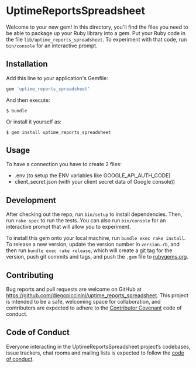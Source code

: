 # UptimeReportsSpreadsheet

Welcome to your new gem! In this directory, you'll find the files you need to be able to package up your Ruby library into a gem. Put your Ruby code in the file `lib/uptime_reports_spreadsheet`. To experiment with that code, run `bin/console` for an interactive prompt.

## Installation

Add this line to your application's Gemfile:

```ruby
gem 'uptime_reports_spreadsheet'
```

And then execute:

    $ bundle

Or install it yourself as:

    $ gem install uptime_reports_spreadsheet

## Usage

To have a connection you have to create 2 files:

- .env (to setup the ENV variables like GOOGLE_API_AUTH_CODE)
- client_secret.json (with your client secret data of Google console))


## Development

After checking out the repo, run `bin/setup` to install dependencies. Then, run `rake spec` to run the tests. You can also run `bin/console` for an interactive prompt that will allow you to experiment.

To install this gem onto your local machine, run `bundle exec rake install`. To release a new version, update the version number in `version.rb`, and then run `bundle exec rake release`, which will create a git tag for the version, push git commits and tags, and push the `.gem` file to [rubygems.org](https://rubygems.org).

## Contributing

Bug reports and pull requests are welcome on GitHub at https://github.com/diegopiccinini/uptime_reports_spreadsheet. This project is intended to be a safe, welcoming space for collaboration, and contributors are expected to adhere to the [Contributor Covenant](http://contributor-covenant.org) code of conduct.

## Code of Conduct

Everyone interacting in the UptimeReportsSpreadsheet project’s codebases, issue trackers, chat rooms and mailing lists is expected to follow the [code of conduct](https://github.com/[USERNAME]/uptime_reports_spreadsheet/blob/master/CODE_OF_CONDUCT.md).
